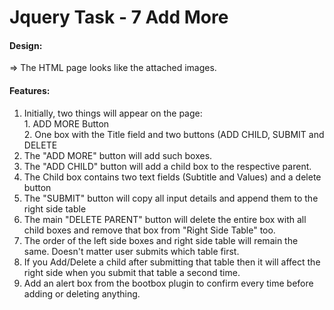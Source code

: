# Jquery Task - 7  Add More
#### Design:
=> The HTML page looks like the attached images.
#### Features:
1) Initially, two things will appear on the page:  
       1. ADD MORE Button<br>
       2. One box with the Title field and two buttons (ADD CHILD, SUBMIT and DELETE
2) The "ADD MORE" button will add such boxes.
3) The "ADD CHILD" button will add a child box to the respective parent.
4) The Child box contains two text fields (Subtitle and Values) and a delete button
5) The "SUBMIT" button will copy all input details and append them to the right side table
6) The main "DELETE PARENT" button will delete the entire box with all child boxes and remove that box from "Right Side Table" too.
7) The order of the left side boxes and right side table will remain the same. Doesn't matter user submits which table first.
8) If you Add/Delete a child after submitting that table then it will affect the right side when you submit that table a second time.
9) Add an alert box from the bootbox plugin to confirm every time before adding or deleting anything.


#

